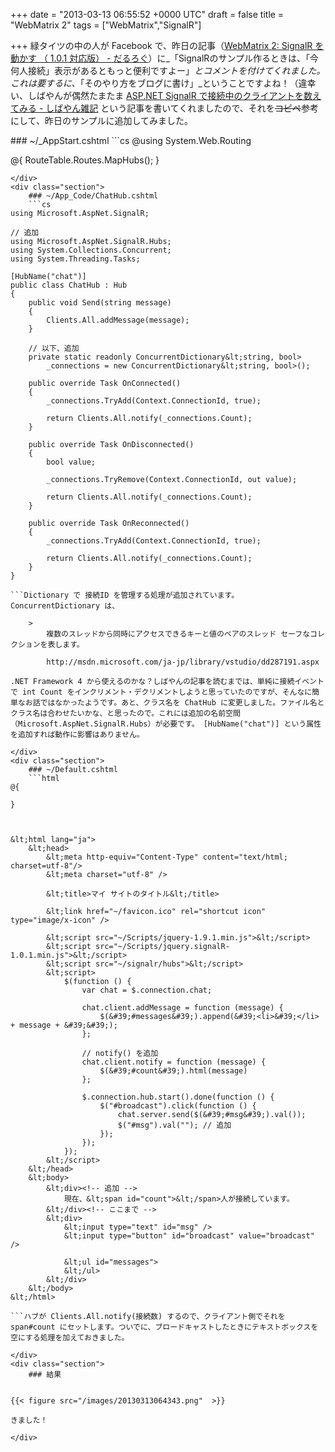 
+++
date = "2013-03-13 06:55:52 +0000 UTC"
draft = false
title = "WebMatrix 2"
tags = ["WebMatrix","SignalR"]

+++
緑タイツの中の人が Facebook で、昨日の記事（<a href="https://blog.daruyanagi.jp/entry/2013/03/12/093613">WebMatrix 2: SignalR を動かす （ 1.0.1 対応版） - だるろぐ</a>）に_「SignalRのサンプル作るときは、「今何人接続」表示があるともっと便利ですよー」_とコメントを付けてくれました。これは要するに、_「そのやり方をブログに書け」_ということですよね！（違幸い、しばやんが偶然たまたま <a href="http://shiba-yan.hatenablog.jp/entry/20130312/1363090277">ASP.NET SignalR で接続中のクライアントを数えてみる - しばやん雑記</a> という記事を書いてくれましたので、それを<del>コピペ</del>参考にして、昨日のサンプルに追加してみました。

<div class="section">
    ### ~/_AppStart.cshtml
    ```cs
@using System.Web.Routing

@{
    RouteTable.Routes.MapHubs();
}

```
</div>
<div class="section">
    ### ~/App_Code/ChatHub.cshtml
    ```cs
using Microsoft.AspNet.SignalR;

// 追加
using Microsoft.AspNet.SignalR.Hubs;
using System.Collections.Concurrent;
using System.Threading.Tasks;

[HubName("chat")]
public class ChatHub : Hub 
{
    public void Send(string message)
    {        
        Clients.All.addMessage(message);
    }
    
    // 以下、追加
    private static readonly ConcurrentDictionary&lt;string, bool>
        _connections = new ConcurrentDictionary&lt;string, bool>();

    public override Task OnConnected()
    {
        _connections.TryAdd(Context.ConnectionId, true);

        return Clients.All.notify(_connections.Count);
    }

    public override Task OnDisconnected()
    {
        bool value;

        _connections.TryRemove(Context.ConnectionId, out value);

        return Clients.All.notify(_connections.Count);
    }

    public override Task OnReconnected()
    {
        _connections.TryAdd(Context.ConnectionId, true);

        return Clients.All.notify(_connections.Count);
    }
}

```Dictionary で 接続ID を管理する処理が追加されています。ConcurrentDictionary は、

    >
        複数のスレッドから同時にアクセスできるキーと値のペアのスレッド セーフなコレクションを表します。

        http://msdn.microsoft.com/ja-jp/library/vstudio/dd287191.aspx
    
.NET Framework 4 から使えるのかな？しばやんの記事を読むまでは、単純に接続イベントで int Count をインクリメント・デクリメントしようと思っていたのですが、そんなに簡単なお話ではなかったようです。あと、クラス名を ChatHub に変更しました。ファイル名とクラス名は合わせたいかな、と思ったので。これには追加の名前空間（Microsoft.AspNet.SignalR.Hubs）が必要です。 [HubName("chat")] という属性を追加すれば動作に影響はありません。

</div>
<div class="section">
    ### ~/Default.cshtml
    ```html
@{
    
}



&lt;html lang="ja">
    &lt;head>
        &lt;meta http-equiv="Content-Type" content="text/html; charset=utf-8"/>
        &lt;meta charset="utf-8" />

        &lt;title>マイ サイトのタイトル&lt;/title>

        &lt;link href="~/favicon.ico" rel="shortcut icon" type="image/x-icon" />

        &lt;script src="~/Scripts/jquery-1.9.1.min.js">&lt;/script>
        &lt;script src="~/Scripts/jquery.signalR-1.0.1.min.js">&lt;/script>
        &lt;script src="~/signalr/hubs">&lt;/script>
        &lt;script>
            $(function () {
                var chat = $.connection.chat;

                chat.client.addMessage = function (message) {
                    $(&#39;#messages&#39;).append(&#39;<li>&#39;</li> + message + &#39;&#39;);
                };

                // notify() を追加
                chat.client.notify = function (message) {
                    $(&#39;#count&#39;).html(message)
                };

                $.connection.hub.start().done(function () {
                    $("#broadcast").click(function () {
                        chat.server.send($(&#39;#msg&#39;).val());
                        $("#msg").val(""); // 追加
                    });
                });
            });
        &lt;/script>
    &lt;/head>
    &lt;body>
        &lt;div><!-- 追加 -->
            現在、&lt;span id="count">&lt;/span>人が接続しています。
        &lt;/div><!-- ここまで -->
        &lt;div>
            &lt;input type="text" id="msg" />
            &lt;input type="button" id="broadcast" value="broadcast" />

            &lt;ul id="messages">
            &lt;/ul>
        &lt;/div>
    &lt;/body>
&lt;/html>

```ハブが Clients.All.notify(接続数) するので、クライアント側でそれを span#count にセットします。ついでに、ブロードキャストしたときにテキストボックスを空にする処理を加えておきました。

</div>
<div class="section">
    ### 結果
    

{{< figure src="/images/20130313064343.png"  >}}

きました！

</div>

